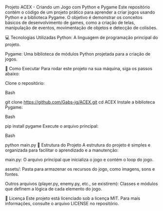 
Projeto ACEX - Criando um Jogo com Python e Pygame
Este repositório contém o código de um projeto prático para aprender a criar jogos usando Python e a biblioteca Pygame. O objetivo é demonstrar os conceitos básicos de desenvolvimento de games, como a criação de telas, manipulação de eventos, movimentação de objetos e detecção de colisões.

💻 Tecnologias Utilizadas
Python: A linguagem de programação principal do projeto.

Pygame: Uma biblioteca de módulos Python projetada para a criação de jogos.

🚀 Como Executar
Para rodar este projeto na sua máquina, siga os passos abaixo:

Clone o repositório:

Bash

git clone https://github.com/Gabs-jg/ACEX.git
cd ACEX
Instale a biblioteca Pygame:

Bash

pip install pygame
Execute o arquivo principal:

Bash

python main.py
📁 Estrutura do Projeto
A estrutura do projeto é simples e organizada para facilitar o aprendizado e a manutenção:

main.py: O arquivo principal que inicializa o jogo e contém o loop do jogo.

assets/: Pasta para armazenar os recursos do jogo, como imagens, sons e fontes.

Outros arquivos (player.py, enemy.py, etc., se existirem): Classes e módulos que definem a lógica de cada elemento do jogo.

📄 Licença
Este projeto está licenciado sob a licença MIT. Para mais informações, consulte o arquivo LICENSE no repositório.
